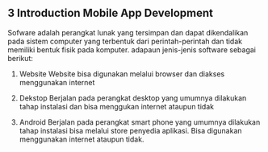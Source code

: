 ## 3 Introduction Mobile App Development

Sofware adalah perangkat lunak yang tersimpan dan dapat dikendalikan pada sistem computer yang terbentuk dari perintah-perintah dan tidak memiliki bentuk fisik pada komputer. adapaun jenis-jenis software sebagai berikut:

1.	Website 
    Website bisa digunakan melalui browser dan diakses menggunakan internet


2.	Dekstop
    Berjalan pada perangkat desktop yang umumnya dilakukan tahap instalasi dan bisa menggukan internet ataupun tidak


3.	Android
    Berjalan pada perangkat smart phone yang umumnya dilakukan tahap instalasi bisa melalui store penyedia aplikasi. Bisa digunakan menggunakan internet ataupun tidak. 
